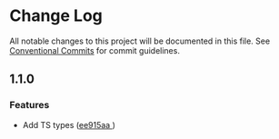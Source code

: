 # Change Log

All notable changes to this project will be documented in this file.
See [Conventional Commits](https://conventionalcommits.org) for commit guidelines.

## 1.1.0

### Features

- Add TS types ([ee915aa ](https://github.com/eddyerburgh/dom-event-types/commit/ee915aa2b1508820ab8ecb7450e11246e348ae32))
